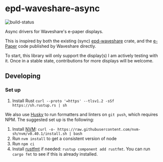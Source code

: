# epd-waveshare-async

![build-status](https://github.com/MorganR/epd-waveshare-async/actions/workflows/build.yaml/badge.svg?branch=main&event=push)

Async drivers for Waveshare's e-paper displays.

This is inspired by both the existing (sync) [epd-waveshare](https://github.com/caemor/epd-waveshare) crate, and the [e-Paper](https://github.com/waveshareteam/e-Paper/tree/master) code published by Waveshare directly.

To start, this library will only support the display(s) I am actively testing with it. Once in a stable state, contributions for more displays will be welcome.

## Developing

### Set up

1. Install Rust `curl --proto '=https' --tlsv1.2 -sSf https://sh.rustup.rs | sh`

We also use [Husky](https://typicode.github.io/husky/) to run formatters and linters on `git push`, which requires NPM. The suggested set up is the following:

1. Install [NVM](https://github.com/nvm-sh/nvmhttps://github.com/nvm-sh/nvm): `curl -o- https://raw.githubusercontent.com/nvm-sh/nvm/v0.40.1/install.sh | bash`
2. Run `nvm install` to get a consistent version of node
3. Run `npm ci`
4. Install [rustfmt](https://github.com/rust-lang/rustfmt) if needed: `rustup component add rustfmt`. You can run `cargo fmt` to see if this is already installed.
